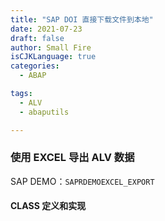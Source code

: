 ```yaml
---
title: "SAP DOI 直接下载文件到本地"
date: 2021-07-23
draft: false
author: Small Fire
isCJKLanguage: true
categories: 
  - ABAP

tags: 
  - ALV
  - abaputils

---
```


### 使用 EXCEL 导出 ALV 数据

SAP DEMO：`SAPRDEMOEXCEL_EXPORT`

#### CLASS 定义和实现



